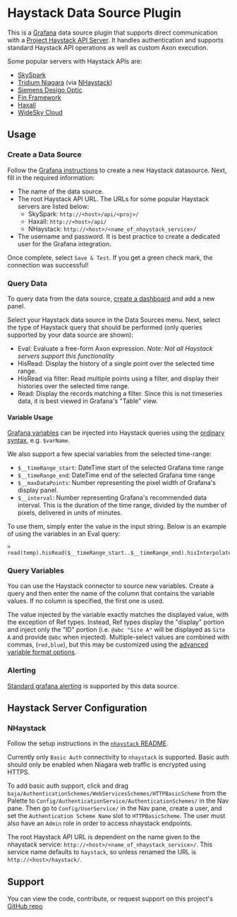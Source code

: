 # Haystack Data Source Plugin

This is a [Grafana](https://grafana.com/grafana/) data source plugin that supports direct communication with a
[Project Haystack API Server](https://project-haystack.org/doc/docHaystack/HttpApi). It handles authentication
and supports standard Haystack API operations as well as custom Axon execution.

Some popular servers with Haystack APIs are:

- [SkySpark](https://skyfoundry.com/product)
- [Tridium Niagara](https://www.tridium.com/us/en/Products/niagara) (via [NHaystack](https://github.com/ci-richard-mcelhinney/nhaystack))
- [Siemens Desigo Optic](https://www.siemens.com/us/en/products/buildingtechnologies/automation/desigo-optic.html)
- [Fin Framework](https://www.j2inn.com/finframework)
- [Haxall](https://haxall.io/)
- [WideSky Cloud](https://widesky.cloud/products/widesky-cloud/)

## Usage

### Create a Data Source

Follow the [Grafana instructions](https://grafana.com/docs/grafana/latest/administration/data-source-management/#add-a-data-source)
to create a new Haystack datasource. Next, fill in the required information:

- The name of the data source.
- The root Haystack API URL. The URLs for some popular Haystack servers are listed below:
  - SkySpark: `http://<host>/api/<proj>/`
  - Haxall: `http://<host>/api/`
  - NHaystack: `http://<host>/<name_of_nhaystack_service>/`
- The username and password. It is best practice to create a dedicated user for the Grafana integration.

Once complete, select `Save & Test`. If you get a green check mark, the connection was successful!

### Query Data

To query data from the data source, [create a dashboard](https://grafana.com/docs/grafana/latest/dashboards/build-dashboards/create-dashboard/)
and add a new panel.

Select your Haystack data source in the Data Sources menu. Next, select the type of Haystack query that should be
performed (only queries supported by your data source are shown):

- Eval: Evaluate a free-form Axon expression. _Note: Not all Haystack servers support this functionality_
- HisRead: Display the history of a single point over the selected time range.
- HisRead via filter: Read multiple points using a filter, and display their histories over the selected time range.
- Read: Display the records matching a filter. Since this is not timeseries data, it is best viewed in Grafana's
  "Table" view.

#### Variable Usage

[Grafana variables](https://grafana.com/docs/grafana/latest/dashboards/variables/) can be injected into Haystack queries
using the [ordinary syntax](https://grafana.com/docs/grafana/latest/dashboards/variables/variable-syntax/),
e.g. `$varName`.

We also support a few special variables from the selected time-range:

- `$__timeRange_start`: DateTime start of the selected Grafana time range
- `$__timeRange_end`: DateTime end of the selected Grafana time range
- `$__maxDataPoints`: Number representing the pixel width of Grafana's display panel.
- `$__interval`: Number representing Grafana's recommended data interval. This is the duration of the time range,
  divided by the number of pixels, delivered in units of minutes.

To use them, simply enter the value in the input string. Below is an example of using the variables in an Eval query:

```
> read(temp).hisRead($__timeRange_start..$__timeRange_end).hisInterpolate()
```

### Query Variables

You can use the Haystack connector to source new variables. Create a query and then enter the name of the column that
contains the variable values. If no column is specified, the first one is used.

The value injected by the variable exactly matches the displayed value, with the exception of Ref types. Instead, Ref
types display the "display" portion and inject only the "ID" portion (i.e. `@abc "Site A"` will be displayed as `Site A`
and provide `@abc` when injected). Multiple-select values are combined with commas, (`red,blue`), but this may be
customized using the [advanced variable format options](https://grafana.com/docs/grafana/latest/dashboards/variables/variable-syntax/#advanced-variable-format-options).

### Alerting

[Standard grafana alerting](https://grafana.com/docs/grafana/latest/alerting/) is supported by this data source.

## Haystack Server Configuration

### NHaystack

Follow the setup instructions in the [`nhaystack` README](https://github.com/ci-richard-mcelhinney/nhaystack#usage).

Currently only `Basic Auth` connectivity to `nhaystack` is supported. Basic auth should only be enabled when Niagara web traffic is encrypted using HTTPS.

To add basic auth support, click and drag `baja/AuthenticationSchemes/WebServicesSchemes/HTTPBasicScheme` from the Palette to `Config/AuthenticationService/AuthenticationSchemes/` in the Nav pane. Then go to `Config/UserService/` in the Nav pane, create a user, and set the `Authentication Scheme Name` slot to `HTTPBasicScheme`. The user must also have an `Admin` role in order to access nhaystack endpoints.

The root Haystack API URL is dependent on the name given to the nhaystack service: `http://<host>/<name_of_nhaystack_service>/`. This service name defaults to `haystack`, so unless renamed the URL is `http://<host>/haystack/`.

## Support

You can view the code, contribute, or request support on this project's
[GitHub repo](https://github.com/NeedleInAJayStack/needleinajaystack-haystack-datasource)
